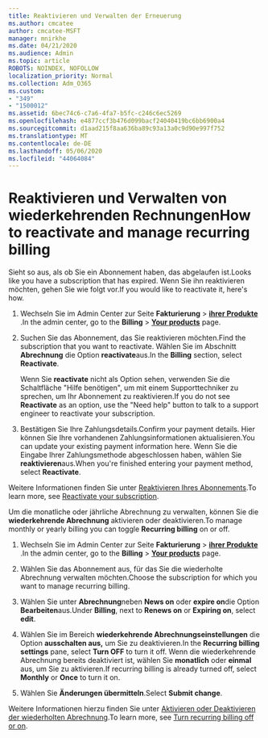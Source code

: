 ```yaml
---
title: Reaktivieren und Verwalten der Erneuerung
ms.author: cmcatee
author: cmcatee-MSFT
manager: mnirkhe
ms.date: 04/21/2020
ms.audience: Admin
ms.topic: article
ROBOTS: NOINDEX, NOFOLLOW
localization_priority: Normal
ms.collection: Adm_O365
ms.custom:
- "349"
- "1500012"
ms.assetid: 6bec74c6-c7a6-4fa7-b5fc-c246c6ec5269
ms.openlocfilehash: e4877ccf3b476d099bacf24040419bc6bb6900a4
ms.sourcegitcommit: d1aad215f8aa636ba89c93a13a0c9d90e997f752
ms.translationtype: MT
ms.contentlocale: de-DE
ms.lasthandoff: 05/06/2020
ms.locfileid: "44064084"
---
```

# <a name="how-to-reactivate-and-manage-recurring-billing"></a><span data-ttu-id="49041-102">Reaktivieren und Verwalten von wiederkehrenden Rechnungen</span><span class="sxs-lookup"><span data-stu-id="49041-102">How to reactivate and manage recurring billing</span></span>

<span data-ttu-id="49041-103">Sieht so aus, als ob Sie ein Abonnement haben, das abgelaufen ist.</span><span class="sxs-lookup"><span data-stu-id="49041-103">Looks like you have a subscription that has expired.</span></span> <span data-ttu-id="49041-104">Wenn Sie ihn reaktivieren möchten, gehen Sie wie folgt vor.</span><span class="sxs-lookup"><span data-stu-id="49041-104">If you would like to reactivate it, here's how.</span></span>
  
1. <span data-ttu-id="49041-105">Wechseln Sie im Admin Center zur Seite **Fakturierung** \> **[ihrer Produkte](https://go.microsoft.com/fwlink/p/?linkid=842054)** .</span><span class="sxs-lookup"><span data-stu-id="49041-105">In the admin center, go to the **Billing** \> **[Your products](https://go.microsoft.com/fwlink/p/?linkid=842054)** page.</span></span>

2. <span data-ttu-id="49041-106">Suchen Sie das Abonnement, das Sie reaktivieren möchten.</span><span class="sxs-lookup"><span data-stu-id="49041-106">Find the subscription that you want to reactivate.</span></span> <span data-ttu-id="49041-107">Wählen Sie im Abschnitt **Abrechnung** die Option **reactivate**aus.</span><span class="sxs-lookup"><span data-stu-id="49041-107">In the **Billing** section, select  **Reactivate**.</span></span>

    <span data-ttu-id="49041-108">Wenn Sie **reactivate** nicht als Option sehen, verwenden Sie die Schaltfläche "Hilfe benötigen", um mit einem Supporttechniker zu sprechen, um Ihr Abonnement zu reaktivieren.</span><span class="sxs-lookup"><span data-stu-id="49041-108">If you do not see **Reactivate** as an option, use the "Need help" button to talk to a support engineer to reactivate your subscription.</span></span>

3. <span data-ttu-id="49041-109">Bestätigen Sie Ihre Zahlungsdetails.</span><span class="sxs-lookup"><span data-stu-id="49041-109">Confirm your payment details.</span></span> <span data-ttu-id="49041-110">Hier können Sie Ihre vorhandenen Zahlungsinformationen aktualisieren.</span><span class="sxs-lookup"><span data-stu-id="49041-110">You can update your existing payment information here.</span></span> <span data-ttu-id="49041-111">Wenn Sie die Eingabe Ihrer Zahlungsmethode abgeschlossen haben, wählen Sie **reaktivieren**aus.</span><span class="sxs-lookup"><span data-stu-id="49041-111">When you're finished entering your payment method, select **Reactivate**.</span></span>

<span data-ttu-id="49041-112">Weitere Informationen finden Sie unter [Reaktivieren Ihres Abonnements](https://docs.microsoft.com//office365/admin/subscriptions-and-billing/reactivate-your-subscription).</span><span class="sxs-lookup"><span data-stu-id="49041-112">To learn more, see [Reactivate your subscription](https://docs.microsoft.com//office365/admin/subscriptions-and-billing/reactivate-your-subscription).</span></span> 

<span data-ttu-id="49041-113">Um die monatliche oder jährliche Abrechnung zu verwalten, können Sie die **wiederkehrende Abrechnung** aktivieren oder deaktivieren.</span><span class="sxs-lookup"><span data-stu-id="49041-113">To manage monthly or yearly billing you can toggle **Recurring billing** on or off.</span></span>
  
1. <span data-ttu-id="49041-114">Wechseln Sie im Admin Center zur Seite **Fakturierung** \> **[ihrer Produkte](https://go.microsoft.com/fwlink/p/?linkid=842054)** .</span><span class="sxs-lookup"><span data-stu-id="49041-114">In the admin center, go to the **Billing** \> **[Your products](https://go.microsoft.com/fwlink/p/?linkid=842054)** page.</span></span>

2. <span data-ttu-id="49041-115">Wählen Sie das Abonnement aus, für das Sie die wiederholte Abrechnung verwalten möchten.</span><span class="sxs-lookup"><span data-stu-id="49041-115">Choose the subscription for which you want to manage recurring billing.</span></span>

3. <span data-ttu-id="49041-116">Wählen Sie unter **Abrechnung**neben **News on** oder **expire on**die Option **Bearbeiten**aus.</span><span class="sxs-lookup"><span data-stu-id="49041-116">Under **Billing**, next to **Renews on** or **Expiring on**, select **edit**.</span></span>

4. <span data-ttu-id="49041-117">Wählen Sie im Bereich **wiederkehrende Abrechnungseinstellungen** die Option **ausschalten aus,** um Sie zu deaktivieren.</span><span class="sxs-lookup"><span data-stu-id="49041-117">In the **Recurring billing settings** pane, select **Turn OFF** to turn it off.</span></span> <span data-ttu-id="49041-118">Wenn die wiederkehrende Abrechnung bereits deaktiviert ist, wählen Sie **monatlich** oder **einmal** aus, um Sie zu aktivieren.</span><span class="sxs-lookup"><span data-stu-id="49041-118">If recurring billing is already turned off, select **Monthly** or **Once** to turn it on.</span></span>

5. <span data-ttu-id="49041-119">Wählen Sie **Änderungen übermitteln**.</span><span class="sxs-lookup"><span data-stu-id="49041-119">Select **Submit change**.</span></span>

<span data-ttu-id="49041-120">Weitere Informationen hierzu finden Sie unter [Aktivieren oder Deaktivieren der wiederholten Abrechnung](https://docs.microsoft.com/office365/admin/subscriptions-and-billing/renew-your-subscription#turn-recurring-billing-off-or-on).</span><span class="sxs-lookup"><span data-stu-id="49041-120">To learn more, see [Turn recurring billing off or on](https://docs.microsoft.com/office365/admin/subscriptions-and-billing/renew-your-subscription#turn-recurring-billing-off-or-on).</span></span>